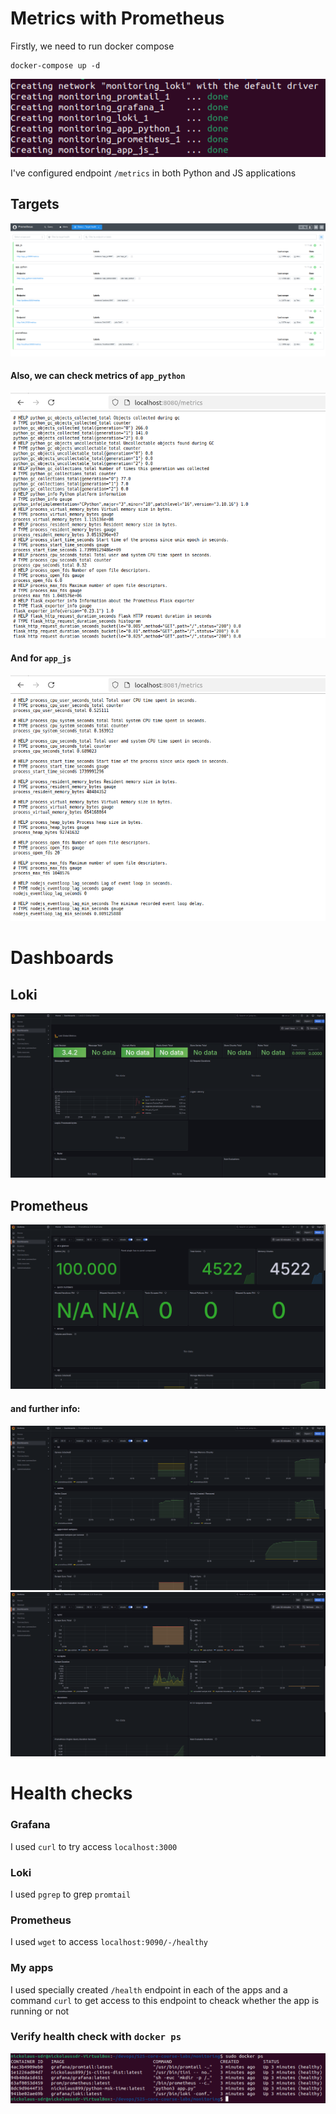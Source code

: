# Metrics with Prometheus

Firstly, we need to run docker compose
```
docker-compose up -d
```

![up docker metrics](./images/up_metrics.png)


I've configured endpoint `/metrics` in both Python and JS applications
## Targets

![prometheus targets](./images/targets.png)


#### Also, we can check metrics of `app_python`

![python metrics](./images/py_metrics.png)

#### And for `app_js`

![js metrics](./images/js_metrics.png)


# Dashboards

## Loki

![loki metrics dash board](./images/loki_metrics.png)


## Prometheus

![prometheus metrics](./images/prometh_metrics/init.png)

#### and further info:

![first statistics img](./images/prometh_metrics/1.png)
![second statistics img](./images/prometh_metrics/2.png)


# Health checks


### Grafana
I used `curl` to try access `localhost:3000`

### Loki
I used `pgrep` to grep `promtail`

### Prometheus
I used `wget` to access `localhost:9090/-/healthy`

### My apps
I used specially created `/health` endpoint in each of the apps and 
a command `curl` to get access to this endpoint to cheack whether
the app is running or not

### Verify health check with `docker ps`
![health check of containers](./images/healthcheck.png)
